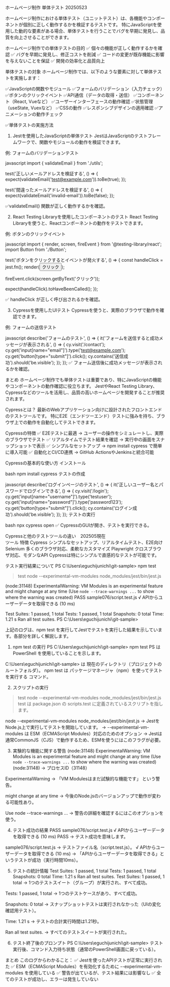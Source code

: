ホームページ制作 単体テスト 20250523

ホームページ制作における単体テスト（ユニットテスト）は、各機能やコンポーネントが個別に正しく動作するかを検証するテストです。
特にJavaScriptを使用した動的な要素がある場合、単体テストを行うことでバグを早期に発見し、品質を向上させることができます。

ホームページ制作での単体テストの目的
✅ 個々の機能が正しく動作するかを確認
✅ バグを早期に発見し、修正コストを削減
✅ コードの変更が既存機能に影響を与えないことを保証
✅ 開発の効率化と品質向上

単体テストの対象
ホームページ制作では、以下のような要素に対して単体テストを実施します：

✅JavaScriptの関数やモジュール
✅フォームのバリデーション（入力チェック）
✅ボタンのクリックイベント
✅API通信（データの取得・送信）
✅コンポーネント（React, Vueなど）
✅ユーザーインターフェースの動作確認
✅状態管理（useState, Vuexなど）
✅CSSの動作
✅レスポンシブデザインの適用確認
✅アニメーションの動作チェック


✅単体テストの実施方法
1. Jestを使用したJavaScriptの単体テスト
JestはJavaScriptのテストフレームワークで、関数やモジュールの動作を検証できます。

例: フォームのバリデーションテスト

javascript
import { validateEmail } from './utils';

test('正しいメールアドレスを検証する', () => {
  expect(validateEmail('test@example.com')).toBe(true);
});

test('間違ったメールアドレスを検証する', () => {
  expect(validateEmail('invalid-email')).toBe(false);
});

✅validateEmail() 関数が正しく動作するかを確認。

2. React Testing Libraryを使用したコンポーネントのテスト
React Testing Libraryを使うと、Reactコンポーネントの動作をテストできます。

例: ボタンのクリックイベント

javascript
import { render, screen, fireEvent } from '@testing-library/react';
import Button from './Button';

test('ボタンをクリックするとイベントが発火する', () => {
  const handleClick = jest.fn();
  render(<Button onClick={handleClick}>クリック</Button>);

  fireEvent.click(screen.getByText('クリック'));

  expect(handleClick).toHaveBeenCalled();
});

✅ handleClick が正しく呼び出されるかを確認。

3. Cypressを使用したUIテスト
Cypressを使うと、実際のブラウザで動作を確認できます。

例: フォームの送信テスト

javascript
describe('フォームのテスト', () => {
  it('フォームを送信すると成功メッセージが表示される', () => {
    cy.visit('/contact');
    cy.get('input[name="email"]').type('test@example.com');
    cy.get('button[type="submit"]').click();
    cy.contains('送信成功').should('be.visible');
  });
});
✅ フォーム送信後に成功メッセージが表示されるかを確認。

まとめ
ホームページ制作でも単体テストは重要であり、特にJavaScriptの機能やコンポーネントの動作確認に役立ちます。
JestやReact Testing Library、Cypressなどのツールを活用し、品質の高いホームページを開発することが推奨されます。


Cypressとは？
最新のWebアプリケーション向けに設計されたフロントエンドのテストツールです。
特にE2E（エンドツーエンド）テストに強みを持ち、ブラウザ上での動作を自動化してテストできます。

Cypressの特徴
✅ E2Eテストに最適 → ユーザーの操作をシミュレートし、実際のブラウザでテスト
✅ リアルタイムでテスト結果を確認 → 実行中の画面をスナップショットで表示
✅ シンプルなセットアップ → npm install cypress で簡単に導入可能
✅ 自動化とCI/CD連携 → GitHub ActionsやJenkinsと統合可能

Cypressの基本的な使い方
インストール

bash
npm install cypress
テストの作成

javascript
describe('ログインページのテスト', () => {
  it('正しいユーザー名とパスワードでログインできる', () => {
    cy.visit('/login');
    cy.get('input[name="username"]').type('testuser');
    cy.get('input[name="password"]').type('password123');
    cy.get('button[type="submit"]').click();
    cy.contains('ログイン成功').should('be.visible');
  });
});
テストの実行

bash
npx cypress open
✅ CypressのGUIが開き、テストを実行できる。

Cypressと他のテストツールの違い　202505現在     
ツール	                特徴
Cypress	            シンプルなセットアップ、リアルタイムテスト、E2E向け
Selenium	        多くのブラウザ対応、柔軟なカスタマイズ
Playwright	        クロスブラウザ対応、モダンなAPI
Cypressは特にシンプルで直感的なテストが可能です。



テスト実行結果について
PS C:\Users\eguchijunichi\git-sample> npm test

> test
> node --experimental-vm-modules node_modules/jest/bin/jest.js

(node:31148) ExperimentalWarning: VM Modules is an experimental feature and might change at any time
(Use `node --trace-warnings ...` to show where the warning was created)
 PASS  sample076/script.test.js
  √ APIからユーザーデータを取得できる (10 ms)

Test Suites: 1 passed, 1 total
Tests:       1 passed, 1 total
Snapshots:   0 total
Time:        1.21 s
Ran all test suites.
PS C:\Users\eguchijunichi\git-sample> 


上記のログは、npm test を実行してJestでテストを実行した結果を示しています。各部分を詳しく解説します。

1. npm test の実行
PS C:\Users\eguchijunichi\git-sample> npm test
PS は PowerShell を使用していることを示します。

C:\Users\eguchijunichi\git-sample> は 現在のディレクトリ（プロジェクトのルートフォルダ）。
npm test は パッケージマネージャ（npm）を使ってテストを実行する コマンド。

2. スクリプトの実行
> test
> node --experimental-vm-modules node_modules/jest/bin/jest.js
test は package.json の scripts.test に定義されているスクリプトを指します。

node --experimental-vm-modules node_modules/jest/bin/jest.js → JestをNode.js上で実行してテストを開始しています。
→ --experimental-vm-modules は ESM（ECMAScript Modules）対応のためのオプション
→ Jestは通常CommonJS（CJS）で動作するため、ESMを使うにはこのフラグが必要。

3. 実験的な機能に関する警告
(node:31148) ExperimentalWarning: VM Modules is an experimental feature and might change at any time
(Use `node --trace-warnings ...` to show where the warning was created)
(node:31148) → プロセスID（31148）

ExperimentalWarning → 「VM Modulesはまだ試験的な機能です」 という警告。

might change at any time → 今後のNode.jsのバージョンアップで動作が変わる可能性あり。

Use node --trace-warnings ... → 警告の詳細を確認するにはこのオプションを使う。

4. テスト成功の結果
PASS  sample076/script.test.js
  √ APIからユーザーデータを取得できる (10 ms)
PASS → テスト成功を意味します。

sample076/script.test.js → テストファイル名（script.test.js）。
√ APIからユーザーデータを取得できる (10 ms)
→ 「APIからユーザーデータを取得できる」というテストが成功（実行時間10ms）。

5. テストの統計情報
Test Suites: 1 passed, 1 total
Tests:       1 passed, 1 total
Snapshots:   0 total
Time:        1.21 s
Ran all test suites.
Test Suites: 1 passed, 1 total → 1つのテストスイート（グループ）が実行され、すべて成功。

Tests: 1 passed, 1 total → 1つのテストケースがあり、すべて成功。

Snapshots: 0 total → スナップショットテストは実行されなかった（UIの変化確認用テスト）。

Time: 1.21 s → テストの合計実行時間は1.21秒。

Ran all test suites. → すべてのテストスイートが実行された。

6. テスト終了後のプロンプト
PS C:\Users\eguchijunichi\git-sample>
テスト実行後、コマンド入力待ち状態（通常のPowerShell画面に戻っている）。

まとめ
このログからわかること：
✅ Jestを使ったAPIテストが正常に実行された
✅ ESM（ECMAScript Modules）を有効化するために --experimental-vm-modules を使用している
✅ 警告が出ているが、テスト結果には影響なし
✅ 全てのテストが成功し、エラーは発生していない